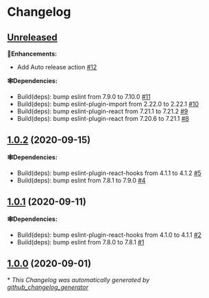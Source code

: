 # Changelog

## [Unreleased](https://github.com/syntro-opensource/eslint-config-base/tree/HEAD)

**🍰Enhancements:**

- Add Auto release action [\#12](https://github.com/syntro-opensource/eslint-config-base/pull/12)

**🕸Dependencies:**

- Build\(deps\): bump eslint from 7.9.0 to 7.10.0 [\#11](https://github.com/syntro-opensource/eslint-config-base/pull/11)
- Build\(deps\): bump eslint-plugin-import from 2.22.0 to 2.22.1 [\#10](https://github.com/syntro-opensource/eslint-config-base/pull/10)
- Build\(deps\): bump eslint-plugin-react from 7.21.1 to 7.21.2 [\#9](https://github.com/syntro-opensource/eslint-config-base/pull/9)
- Build\(deps\): bump eslint-plugin-react from 7.20.6 to 7.21.1 [\#8](https://github.com/syntro-opensource/eslint-config-base/pull/8)

## [1.0.2](https://github.com/syntro-opensource/eslint-config-base/tree/1.0.2) (2020-09-15)

**🕸Dependencies:**

- Build\(deps\): bump eslint-plugin-react-hooks from 4.1.1 to 4.1.2 [\#5](https://github.com/syntro-opensource/eslint-config-base/pull/5)
- Build\(deps\): bump eslint from 7.8.1 to 7.9.0 [\#4](https://github.com/syntro-opensource/eslint-config-base/pull/4)

## [1.0.1](https://github.com/syntro-opensource/eslint-config-base/tree/1.0.1) (2020-09-11)

**🕸Dependencies:**

- Build\(deps\): bump eslint-plugin-react-hooks from 4.1.0 to 4.1.1 [\#2](https://github.com/syntro-opensource/eslint-config-base/pull/2)
- Build\(deps\): bump eslint from 7.8.0 to 7.8.1 [\#1](https://github.com/syntro-opensource/eslint-config-base/pull/1)

## [1.0.0](https://github.com/syntro-opensource/eslint-config-base/tree/1.0.0) (2020-09-01)



\* *This Changelog was automatically generated by [github_changelog_generator](https://github.com/github-changelog-generator/github-changelog-generator)*
